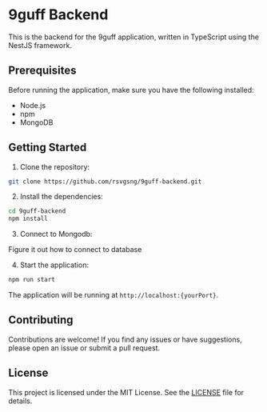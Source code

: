 
# 9guff Backend

This is the backend for the 9guff application, written in TypeScript using the NestJS framework.

## Prerequisites

Before running the application, make sure you have the following installed:

- Node.js 
- npm 
- MongoDB 

## Getting Started

1. Clone the repository:

  ```bash
  git clone https://github.com/rsvgsng/9guff-backend.git
  ```

2. Install the dependencies:

  ```bash
  cd 9guff-backend
  npm install
  ```

3. Connect to Mongodb:

  Figure it out how to connect to database

4. Start the application:

  ```bash
  npm run start
  ```

  The application will be running at `http://localhost:{yourPort}`.


## Contributing

Contributions are welcome! If you find any issues or have suggestions, please open an issue or submit a pull request.

## License

This project is licensed under the MIT License. See the [LICENSE](LICENSE) file for details.
